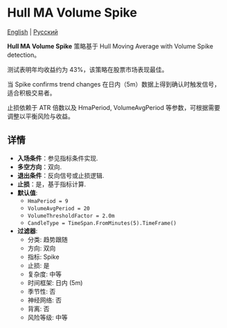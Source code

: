 # Hull MA Volume Spike
[English](README.md) | [Русский](README_ru.md)

**Hull MA Volume Spike** 策略基于 Hull Moving Average with Volume Spike detection。

测试表明年均收益约为 43%，该策略在股票市场表现最佳。

当 Spike confirms trend changes 在日内（5m）数据上得到确认时触发信号，适合积极交易者。

止损依赖于 ATR 倍数以及 HmaPeriod, VolumeAvgPeriod 等参数，可根据需要调整以平衡风险与收益。

## 详情
- **入场条件**：参见指标条件实现.
- **多空方向**：双向.
- **退出条件**：反向信号或止损逻辑.
- **止损**：是，基于指标计算.
- **默认值**:
  - `HmaPeriod = 9`
  - `VolumeAvgPeriod = 20`
  - `VolumeThresholdFactor = 2.0m`
  - `CandleType = TimeSpan.FromMinutes(5).TimeFrame()`
- **过滤器**:
  - 分类: 趋势跟随
  - 方向: 双向
  - 指标: Spike
  - 止损: 是
  - 复杂度: 中等
  - 时间框架: 日内 (5m)
  - 季节性: 否
  - 神经网络: 否
  - 背离: 否
  - 风险等级: 中等

